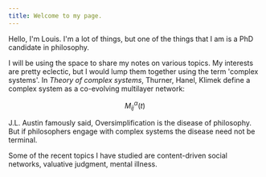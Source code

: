 ```yaml
---
title: Welcome to my page.
---
```


Hello, I'm Louis. I'm a lot of things, but one of the things that I am is a PhD candidate in philosophy.

I will be using the space to share my notes on various topics. My interests are pretty eclectic, but I would lump them together using the term 'complex systems'. In *Theory of complex systems*, Thurner, Hanel, Klimek define a complex system as a co-evolving multilayer network:

$$
M_{ij}^\alpha(t)
$$

J.L. Austin famously said, Oversimplification is the disease of philosophy. But if philosophers engage with complex systems the disease need not be terminal.

Some of the recent topics I have studied are content-driven social networks, valuative judgment, mental illness.